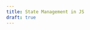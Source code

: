 ```yaml
---
title: State Management in JS
draft: true
---
```


<!-- 

Back-end completely
- Front-end is only responsible for displaying data, not storing it. 

Static Approaches
- Window

Reactive Approaches

State Machines

Pub/Sub 
-->